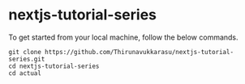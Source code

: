 # nextjs-tutorial-series

To get started from your local machine, follow the below commands. 

```
git clone https://github.com/Thirunavukkarasu/nextjs-tutorial-series.git
cd nextjs-tutorial-series
cd actual
```
